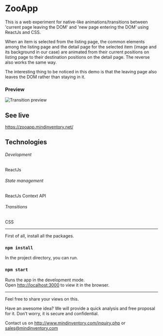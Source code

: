 # ZooApp

This is a web experiment for native-like animations/transitions between 'current page leaving the DOM' and 'new page entering the DOM’ using ReactJs and CSS.

When an item is selected from the listing page, the common elements among the listing page and the detail page for the selected item (image and its background in our case) are animated from their current positions on listing page to their destination positions on the detail page. The reverse also works the same way. 

The interesting thing to be noticed in this demo is that the leaving page also leaves the DOM rather than staying in it.

### Preview
![Transition preview](https://zooapp.mindinventory.net/preview.gif)

## See live
https://zooapp.mindinventory.net/

## Technologies
###### Development
ReactJs

###### State management
ReactJs Context API

###### Transitions
CSS

---
First of all, install all the packages.
### `npm install`

In the project directory, you can run.
### `npm start`

Runs the app in the development mode.<br>
Open [http://localhost:3000](http://localhost:3000) to view it in the browser.

---
Feel free to share your views on this.

Have an awesome idea? We will provide a quick analysis and free proposal for it. Don’t worry, it is secure and confidential.

Contact us on 
http://www.mindinventory.com/inquiry.php 
or 
sales@mindinventory.com
